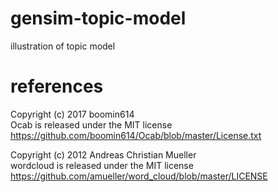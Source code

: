 # gensim-topic-model
illustration of topic model

# references
Copyright (c) 2017 boomin614  
Ocab is released under the MIT license  
https://github.com/boomin614/Ocab/blob/master/License.txt

Copyright (c) 2012 Andreas Christian Mueller  
wordcloud is released under the MIT license  
https://github.com/amueller/word_cloud/blob/master/LICENSE
